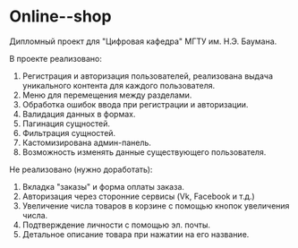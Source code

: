 # Online--shop
Дипломный проект для "Цифровая кафедра" МГТУ им. Н.Э. Баумана.

В проекте реализовано:
1. Регистрация и авторизация пользователей, 
реализована выдача уникального контента для каждого пользователя.
2. Меню для перемещения между разделами.
3. Обработка ошибок ввода при регистрации и авторизации.
4. Валидация данных в формах.
5. Пагинация сущностей.
6. Фильтрация сущностей.
7. Кастомизирована админ-панель.
8. Возможность изменять данные существующего пользователя.

Не реализовано (нужно доработать):
1. Вкладка "заказы" и форма оплаты заказа.
2. Авторизация через сторонние сервисы (Vk, Facebook и т.д.)
3. Увеличение числа товаров в корзине с помощью кнопок увеличения числа.
4. Подтверждение личности с помощью эл. почты.
5. Детальное описание товара при нажатии на его название.